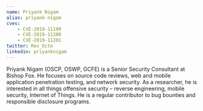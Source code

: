 ```yaml
---
name: Priyank Nigam
alias: priyank-nigam
cves:
    - CVE-2019-11199
    - CVE-2019-11200
    - CVE-2019-11201
twitter: Rev_Octo
linkedin: priyanknigam
---
```

Priyank Nigam (OSCP, OSWP, GCFE) is a Senior Security Consultant at Bishop Fox. He focuses on source code reviews, web and mobile application penetration testing, and network security. As a researcher, he is interested in all things offensive security – reverse engineering, mobile security, Internet of Things. He is a regular contributor to bug bounties and responsible disclosure programs.
